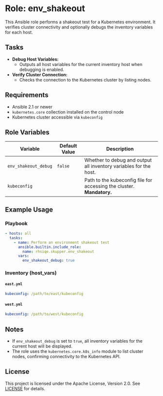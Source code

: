 # Role: env_shakeout

This Ansible role performs a shakeout test for a Kubernetes environment. It verifies cluster connectivity and optionally debugs the inventory variables for each host.

## Tasks

- **Debug Host Variables:**
  - Outputs all host variables for the current inventory host when debugging is enabled.
- **Verify Cluster Connection:**
  - Checks the connection to the Kubernetes cluster by listing nodes.

## Requirements

- Ansible 2.1 or newer
- `kubernetes.core` collection installed on the control node
- Kubernetes cluster accessible via `kubeconfig`

## Role Variables

| Variable              | Default Value | Description                                                         |
|-----------------------|---------------|---------------------------------------------------------------------|
| `env_shakeout_debug`  | `false`       | Whether to debug and output all inventory variables for the host.   |
| `kubeconfig`          |               | Path to the kubeconfig file for accessing the cluster. **Mandatory.** |

## Example Usage

### Playbook

```yaml
- hosts: all
  tasks:
    - name: Perform an environment shakeout test
      ansible.builtin.include_role:
        name: rhsiqe.skupper.env_shakeout
      vars:
        env_shakeout_debug: true
```

### Inventory (host_vars)

#### `east.yml`

```yaml
kubeconfig: /path/to/east/kubeconfig
```

#### `west.yml`

```yaml
kubeconfig: /path/to/west/kubeconfig
```

## Notes

- If `env_shakeout_debug` is set to `true`, all inventory variables for the current host will be displayed.
- The role uses the `kubernetes.core.k8s_info` module to list cluster nodes, confirming connectivity to the Kubernetes API.

## License

This project is licensed under the Apache License, Version 2.0. See [LICENSE](https://www.apache.org/licenses/LICENSE-2.0) for details.